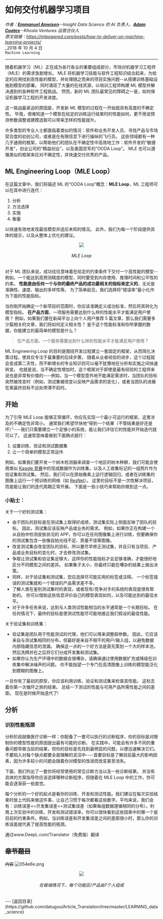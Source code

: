 # 如何交付机器学习项目
_作者：[**Emmanuel Ameisen**](https://twitter.com/EmmanuelAmeisen)--Insight Data Science 的 AI 负责人、[**Adam Coates**](https://twitter.com/adampaulcoates)--Khosla Ventures 运营合伙人_  
_原文链接：<https://mlpowered.com/posts/how-to-deliver-on-machine-learning-projects/>_  
_2018 年 10 月 4 日  
`Machine Learning`

---
随着机器学习（ML）正在成为各行各业的重要组成部分，市场对机器学习工程师（MLE）的需求急剧增长。
MLE 将机器学习技能与软件工程知识结合起来，为给定的应用找到高性能的模型，并处理随之而来的项目实施问题--从搭建训练基础设施到模型的部署。
同时涌现了大量的在线资源，以培训工程师构建 ML 模型并解决遇到的各种软件工程挑战。
然而，新的 ML 团队最常见的障碍之一是，如何保证机器学习工程的开发进度。

这一挑战最紧迫的原因是，开发新 ML 模型的过程在一开始就具有高度的不确定性。
毕竟，很难知道一个模型在给定的训练运行结束时的性能如何，更不用说预测参数调整或建模选取可以带来怎样的性能提升。

许多类型的专业人士都面临着类似的情况：软件和业务开发人员、寻找产品与市场契合度的初创公司，或者是在有限信息下进行操纵的飞行员。
这些领域都有一种几乎通用的框架，以帮助他们的团队在不确定性中高效地工作：软件开发的“敏捷开发”，创业公司的“精益创业”，以及美国空军的“OODA Loop”。
MLE 也可以遵循类似的框架来应对不确定性，并快速交付优秀的产品。

## ML Engineering Loop（MLE Loop）
在这篇文章中，我们将描述 ML 的“OODA Loop”概念：**MLE Loop**，ML 工程师可以在其中进行迭代：
1. 分析
2. 方法选择
3. 实施
4. 衡量

以快速有效地发现最佳模型并适应未知的情况。
此外，我们为每一个阶段提供具体的提示，以及从整体上优化的建议。

<div align=center><img src="https://s1.ax1x.com/2020/11/09/BH8GkV.png"></div>
<div align=center><h6>MLE Loop</h6></div>

对于 ML 团队来说，成功往往意味着在给定的约束条件下交付一个高性能的模型--
例如，一个能达到高预测精度的模型，同时要受到内存使用、推理时间和公平性的约束。
**性能是由任何一个与你的最终产品的成功最相关的指标来定义的**，无论是准确性、速度、输出的多样性等。
为了简单起见，我们选择将“错误率”最小化作为下面的性能指标。

当你刚开始确定一个新项目的范围时，你应该准确定义成功标准，然后将其转化为模型指标。
**在产品方面**，一项服务需要达到什么样的性能水平才能满足用户使用？
例如，如果我们要在新闻平台上向个人用户推荐 5 篇文章，那么我们需要多少篇相关的文章，我们将如何定义相关性？
鉴于这个性能标准和你所掌握的数据，你能建立的最简单的模型是什么？

> 在产品方面，一个服务需要达到什么样的性能水平才能满足用户使用？

ML Engineering Loop 的目的是围绕开发过程建立一套固定的框架，从而简化决策过程，使其仅专注于最重要的后续步骤。
随着从业者经验的进步，这个过程就会变成第二天性，而不断增长的专业知识则可以毫不犹豫地在分析和实施之间快速转变。
也就是说，当不确定性增加时，这个框架对于即使是最有经验的工程师来说也是非常有价值的----例如，当一个模型意外地不能满足需求时，当团队的目标突然被改变时（例如，测试集被改变以反映产品需求的变化），或者当团队的进展在离最终目标不远处停滞不前时。

## 开始
为了引导 MLE Loop 能够正常循环，你应先实现一个最小可运行的框架，这里涉及的不确定性非常小。
通常我们希望尽快地“得到一个结果（不管结果是好还是坏）”----我们只需要建立一个足够小的系统，能让我们评估它的性能并开始迭代就可以了。
这通常意味着做到下面俩点就行：
1. 设置训练、验证和测试数据集
2. 让一个简单的模型正常运作

例如，如果我们要开发一个树木检测器来调查一个地区的树木种群，我们可能会使用类似 [Kaggle 竞赛](https://www.kaggle.com/c/inaturalist-challenge-at-fgvc-2017/data)中的现成数据作为训练集，以及人工收集标记的一组照片作为验证集和测试集。
然后，我们可以在原始像素上运行逻辑回归，或者在训练集的图像上运行一个预训练的网络（如 [ResNet](https://pytorch.org/tutorials/beginner/transfer_learning_tutorial.html)）。
这里的目标不是一次性解决项目，而是能让我们的迭代周期正常开展。
下面是一些小技巧来帮助你做到这一点。

### 小贴士：
关于一个好的测试集：
- 由于团队的目标是在测试集上取得好成绩，测试集实际上侧面反映了团队的目标。
因此，测试集应该反映产品或业务的需求。
例如，如果你正在构建一个从自拍中检测皮肤状况的 APP，你可以在任何图像集上进行训练，但要确保你的测试集包含一些像自拍光线不足、质量不佳等图像。
- 改变测试集会改变团队的目标，所以要尽早修正测试集，并且只有当项目、产品或业务目标的变化时，才去修改测试集。
- 争取让测试集和验证集足够大，这样你的性能指标才会足够准确，才能很好地区分不同模型之间的差异。
如果集子太小，你最终只能在嘈杂的结果上做出决策。
- 同样，对于验证集和测试集，您应选择尽可能实用的标签或注释。
一个标签错误的测试集就和一个错误的产品需求差不多。
- 了解人类在鉴别测试集时的表现，或者现有/竞争对手的系统的表现是很有帮助的。
你可以借助这些信息评价自己的模型表现如何，以及可能达到的最佳水平。
- 对于许多任务来说，达到与人类测试性能相当的水平通常是一个长期目标。
在任何情况下，最终的目标是使测试性能尽可能地接近我们假设的最佳性能。

关于验证集和训练集：

- 验证集是团队用于性能测试的代理，他们可以用来调整超参数。
因此，它应该来自与测试集相同的分布，但最好是来自不相干的用户/输入组，以避免数据内部隐藏信息的泄漏。
确保这一点的一个好方法是首先策划一个大的样本池，然后洗牌并在之后将它们分成开发集和测试集。
- 如果你认为生产环境中的数据会很嘈杂，请确保通过使用数据扩充或降级在训练集中解决噪声的问题。
你不能指望一个专门在高清图像上训练的模型能泛化到模糊的图像上。

一旦你有了最初的原型，你应该利用训练、验证和测试集来检查其性能。
这标志着你第一次循环之旅的结束。
总结一下测试的性能与可用产品所需性能之间的差距。
现在是时候开始迭代了!

## 分析
### 识别性能瓶颈
分析阶段就像医疗诊断一样：你配备了一套可以执行的诊断程序，你的目标是对限制你的模型性能的原因提出最有可能的诊断。
在实践中，可能会有许多不同的重叠问题导致当前的结果，但你的目标是先找到最明显的问题，以便迅速解决它们。
不要陷入对每个缺点都要全面理解的泥沼中----首要目标是了解目前最大的影响因素，因为许多较小的问题会随着你对模型的改进而改变甚至消失。

下面，我们列出了一套你将经常使用的常见诊断方法以及一些诊断结果。
并没有具体的方案指导你应该选择哪种诊断程序，但随着在 MLE Loop 中的工作，你可能会逐渐获一些直觉。

每个分析的一个好的起点是看你的训练、开发和测试性能。我们建议在每次实验结束时放上代码来做这件事，让自己习惯于每次都看这些数字。平均来说，我们会有：训练误差<=开发集误差<=测试集误差（如果每组数据遵循相同的分布）。利用上次实验中的训练、开发和测试错误率，你可以很快看到这些因素中的哪一个是目前的约束条件。例如，当训练误差和开发集误差之间的差距很小时，那么你的训练误差就代表了提高性能的瓶颈。

通过www.DeepL.com/Translator（免费版）翻译


## ~~章节题目~~
~~内容~~
<img src="https://s1.ax1x.com/2020/10/14/054e6e.png" alt="054e6e.png" border="0" />
<div align=center><img src="https://s1.ax1x.com/2020/10/14/054e6e.png"></div>
<div align=center><h6>在极端情况下，每个功能区/产品由7个人组成</h6></div>
---
[返回目录](https://github.com/datugou/Article_Translation/tree/master/LEARNING_data_science)
